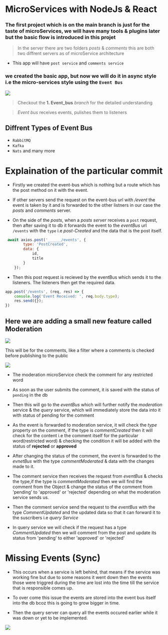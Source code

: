 # MicroServices with NodeJs & React

### The first project which is on the main branch is just for the taste of microServices, we will have many tools & plugins later but the basic flow is introduced in this projet

> In the server there are two folders *posts* & *comments* this are both two diffrent servers as of microService architecture 

- This app will have `post service` and `comments service`

### we created the basic app, but now we will do it in async style i.e the micro-services style using the **`Event Bus`**

![](https://i.ibb.co/tcRFvdP/Event-bus.png)
> Checkout the **1. Event_bus** *branch* for the detailed understanding

> *Event bus* receives events, pulishes them to listeners

## Diffrent Types of **Event Bus**

- `RabbitMQ`
- `Kafka`
- `Nats` and many more 

# Explaination of the particular commit

- Firstly we created the event-bus which is nothing but a route which has the post method on it with the event.

- If other servers send the request on the event-bus url with */event* the event is taken by it and is forwarded to the other listners in our case the *posts* and *comments* server.

- On the side of the *posts*, when a *posts server* receives a `post` request, then after saving it to db it forwards the event to the *eventBus* url `/events` with the `type` i.e *post-Created* and the data that is the post itself. 

```js
 await axios.post('______/events', {
        type: 'PostCreated',
        data: {
            id,
            title
        }
    });
```

- Then this post request is recieved by the eventBus which sends it to the listeners. The listeners then get the required data.

```js
app.post('/events', (req, res) => {
    console.log('Event Received: ', req.body.type);
    res.send({});
})
```

## Here we are adding a small new feature called **Moderation**

![](https://i.ibb.co/85ZXvG5/query-service1.png)

This will be for the comments, like a filter where a comments is checked before publishing to the public

![](https://i.ibb.co/wLVpbG4/create2.png)

- The moderation microService check the comment for any restricted word

- As soon as the user submits the comment, it is saved with the status of `pending` in the db

- Then this will go to the *eventBus* which will further notify the *moderation* service & the *query* service, which will immediately store the data into it with status of pending for the comment

- As the event is forwarded to moderation service, it will check the *type* property on the comment, if the type is *commentCreated* then it will check for the content i.e the comment itself for the particular word(restricted word) & checking the condition it will be added with the status of **rejected** or **approved**

- After changing the status of the comment, the event is forwarded to the *evnetBus* with the type *commentModerated* & data with the changes made to it.

- The comment service then receives the request from *eventBus* & checks the type,if the type is *commentModerated* then we will find the comment from the Object & change the status of the comment from 'pending' to 'approved' or 'rejected' depending on what the moderation service sends us. 

- Then the comment service send the request to the *eventBus* with the type *CommentUpdated* and the updated data so that it can forward it to the suscribers i.e *query Service*

- In query service we will check if the request has a type *CommentUpdated* then we will comment from the post and update its status from 'pending' to either 'approved' or 'rejected'

# Missing Events (Sync)

- This occurs when a service is left behind, that means if the service was working fine but due to some reasons it went down then the events those were triggred during the time are lost into the time till the service that is responsible comes up.

- To over come this issue the events are stored into the event bus itself into the db bcoz this is going to grow bigger in time.

- Then the query server can query all the events occured earlier while it was down or yet to be implemented.

![](https://i.ibb.co/3Bm09Dn/event-store.png)


